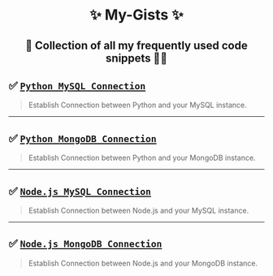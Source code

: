 <h1 align="center">✨ My-Gists ✨</h1>
<h2 align="center">📁 Collection of all my frequently used code snippets 🧑‍💻</h4>

## ✅ [ `Python MySQL Connection` ](https://gist.github.com/prathmeshbankar03/16e510eabe8510e2c46ac8ca934e2fae)
  > Establish Connection between Python and your MySQL instance.

--------------

## ✅ [ `Python MongoDB Connection` ](https://gist.github.com/prathmeshbankar03/0828fd77c69a50b015f44ba5b0e4a2d5)
  > Establish Connection between Python and your MongoDB instance.

--------------

## ✅ [ `Node.js MySQL Connection` ](https://gist.github.com/prathmeshbankar03/0c847697af663d4ba507de20f8b13e14)
  > Establish Connection between Node.js and your MySQL instance.

--------------

## ✅ [ `Node.js MongoDB Connection` ](https://gist.github.com/prathmeshbankar03/98155662eff1d8c54c668635a778bab9)
  > Establish Connection between Node.js and your MongoDB instance.
